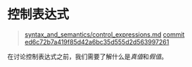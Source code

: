 # 控制表达式

> [syntax_and_semantics/control_expressions.md][control_expressions]
> [commit ed6c72b7a419f85d42a6bc35d555d2d563997261][commit]

[control_expressions]: https://github.com/crystal-lang/crystal-book/blob/master/syntax_and_semantics/control_expressions.md
[commit]: https://github.com/crystal-lang/crystal-book/commit/ed6c72b7a419f85d42a6bc35d555d2d563997261

在讨论控制表达式之前，我们需要了解什么是*真值*和*假值*。
